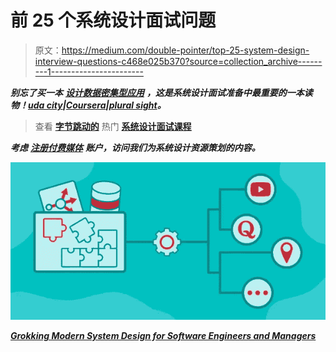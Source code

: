 # 前 25 个系统设计面试问题

> 原文：<https://medium.com/double-pointer/top-25-system-design-interview-questions-c468e025b370?source=collection_archive---------1----------------------->

***别忘了买一本*** [***设计数据密集型应用***](https://amzn.to/3HWOSPm) ***，这是系统设计面试准备中最重要的一本读物！***[***uda city***](https://bit.ly/3JIpvl4)***|***[***Coursera***](https://imp.i384100.net/zaYBB0)***|***[***plural sight***](https://pluralsight.pxf.io/Ao7GGK)***。***

> 查看 [**字节跳动的**](https://bytebytego.com?fpr=datajek34) 热门 [**系统设计面试课程**](https://bytebytego.com?fpr=datajek34)

***考虑*** [***注册付费媒体***](https://bit.ly/3LNjPXB) ***账户，访问我们为系统设计资源策划的内容。***

[![](img/5b8c3415146b7655ae2bd40297f3396d.png)](https://bit.ly/3bD3IOS)

[***Grokking Modern System Design for Software Engineers and Managers***](https://bit.ly/3bD3IOS)